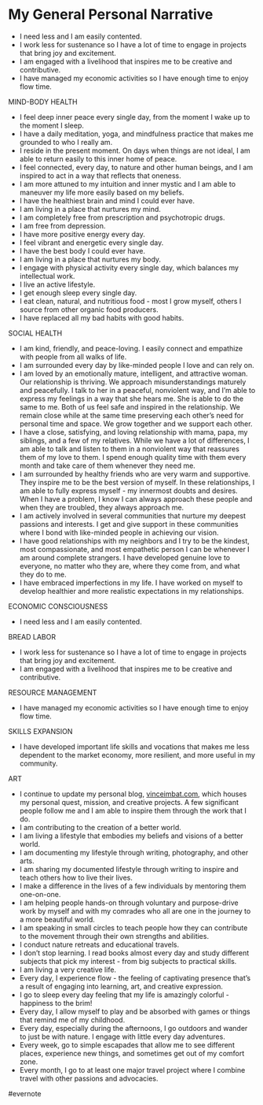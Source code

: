 # My General Personal Narrative

- I need less and I am easily contented.
- I work less for sustenance so I have a lot of time to engage in projects that bring joy and excitement.
- I am engaged with a livelihood that inspires me to be creative and contributive.
- I have managed my economic activities so I have enough time to enjoy flow time.

MIND-BODY HEALTH

- I feel deep inner peace every single day, from the moment I wake up to the moment I sleep.
- I have a daily meditation, yoga, and mindfulness practice that makes me grounded to who I really am.
- I reside in the present moment. On days when things are not ideal, I am able to return easily to this inner home of peace.
- I feel connected, every day, to nature and other human beings, and I am inspired to act in a way that reflects that oneness.
- I am more attuned to my intuition and inner mystic and I am able to maneuver my life more easily based on my beliefs.
- I have the healthiest brain and mind I could ever have.
- I am living in a place that nurtures my mind.
- I am completely free from prescription and psychotropic drugs.
- I am free from depression.
- I have more positive energy every day.
- I feel vibrant and energetic every single day.
- I have the best body I could ever have.
- I am living in a place that nurtures my body.
- I engage with physical activity every single day, which balances my intellectual work.
- I live an active lifestyle.
- I get enough sleep every single day.
- I eat clean, natural, and nutritious food - most I grow myself, others I source from other organic food producers.
- I have replaced all my bad habits with good habits.

SOCIAL HEALTH

- I am kind, friendly, and peace-loving. I easily connect and empathize with people from all walks of life.
- I am surrounded every day by like-minded people I love and can rely on.
- I am loved by an emotionally mature, intelligent, and attractive woman. Our relationship is thriving. We approach misunderstandings maturely and peacefully. I talk to her in a peaceful, nonviolent way, and I’m able to express my feelings in a way that she hears me. She is able to do the same to me. Both of us feel safe and inspired in the relationship. We remain close while at the same time preserving each other’s need for personal time and space. We grow together and we support each other.
- I have a close, satisfying, and loving relationship with mama, papa, my siblings, and a few of my relatives. While we have a lot of differences, I am able to talk and listen to them in a nonviolent way that reassures them of my love to them. I spend enough quality time with them every month and take care of them whenever they need me.
- I am surrounded by healthy friends who are very warm and supportive. They inspire me to be the best version of myself. In these relationships, I am able to fully express myself - my innermost doubts and desires. When I have a problem, I know I can always approach these people and when they are troubled, they always approach me.
- I am actively involved in several communities that nurture my deepest passions and interests. I get and give support in these communities where I bond with like-minded people in achieving our vision.
- I have good relationships with my neighbors and I try to be the kindest, most compassionate, and most empathetic person I can be whenever I am around complete strangers. I have developed genuine love to everyone, no matter who they are, where they come from, and what they do to me.
- I have embraced imperfections in my life. I have worked on myself to develop healthier and more realistic expectations in my relationships.

ECONOMIC CONSCIOUSNESS

- I need less and I am easily contented.

BREAD LABOR

- I work less for sustenance so I have a lot of time to engage in projects that bring joy and excitement.
- I am engaged with a livelihood that inspires me to be creative and contributive.

RESOURCE MANAGEMENT

- I have managed my economic activities so I have enough time to enjoy flow time.

SKILLS EXPANSION

- I have developed important life skills and vocations that makes me less dependent to the market economy, more resilient, and more useful in my community.

ART

- I continue to update my personal blog, [vinceimbat.com](http://vinceimbat.com/), which houses my personal quest, mission, and creative projects. A few significant people follow me and I am able to inspire them through the work that I do.
- I am contributing to the creation of a better world.
- I am living a lifestyle that embodies my beliefs and visions of a better world.
- I am documenting my lifestyle through writing, photography, and other arts.
- I am sharing my documented lifestyle through writing to inspire and teach others how to live their lives.
- I make a difference in the lives of a few individuals by mentoring them one-on-one.
- I am helping people hands-on through voluntary and purpose-drive work by myself and with my comrades who all are one in the journey to a more beautiful world.
- I am speaking in small circles to teach people how they can contribute to the movement through their own strengths and abilities.
- I conduct nature retreats and educational travels.
- I don’t stop learning. I read books almost every day and study different subjects that pick my interest - from big subjects to practical skills.
- I am living a very creative life.
- Every day, I experience flow - the feeling of captivating presence that’s a result of engaging into learning, art, and creative expression.
- I go to sleep every day feeling that my life is amazingly colorful - happiness to the brim!
- Every day, I allow myself to play and be absorbed with games or things that remind me of my childhood.
- Every day, especially during the afternoons, I go outdoors and wander to just be with nature. I engage with little every day adventures.
- Every week, go to simple escapades that allow me to see different places, experience new things, and sometimes get out of my comfort zone.
- Every month, I go to at least one major travel project where I combine travel with other passions and advocacies.

\#evernote

